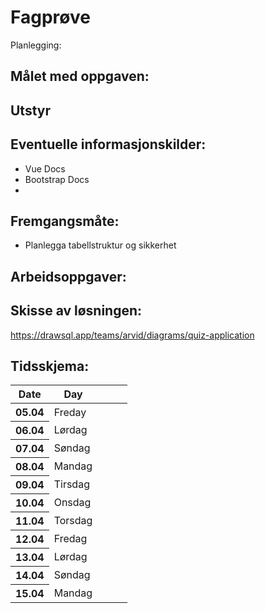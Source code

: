 <h1>Fagprøve</h1>

Planlegging:


## Målet med oppgaven:


## Utstyr


## Eventuelle informasjonskilder:
- Vue Docs
- Bootstrap Docs
- 


## Fremgangsmåte:
- Planlegga tabellstruktur og sikkerhet


## Arbeidsoppgaver:


## Skisse av løsningen:

https://drawsql.app/teams/arvid/diagrams/quiz-application

## Tidsskjema:

<table>
  <thead>
    <tr>
      <th>Date</th>
      <th>Day</th>
      <th></th>
      <th></th>
      <th></th>
    </tr>
  </thead>
  <tbody>
    <tr>
      <th>05.04</th>
      <td>Freday</td>
      <td></td>
      <td></td>
      <td></td>
    </tr>
    <tr>
      <th>06.04</th>
      <td>Lørdag</td>
      <td></td>
      <td></td>
      <td></td>
    </tr>
    <tr>
      <th>07.04</th>
      <td>Søndag</td>
      <td></td>
      <td></td>
      <td></td>
    </tr>
    <tr>
      <th>08.04</th>
      <td>Mandag</td>
      <td></td>
      <td></td>
      <td></td>
    </tr>
    <tr>
      <th>09.04</th>
      <td>Tirsdag</td>
      <td></td>
      <td></td>
      <td></td>
    </tr>
    <tr>
      <th>10.04</th>
      <td>Onsdag</td>
      <td></td>
      <td></td>
      <td></td>
    </tr>
    <tr>
      <th>11.04</th>
      <td>Torsdag</td>
      <td></td>
      <td></td>
      <td></td>
    </tr>
    <tr>
      <th>12.04</th>
      <td>Fredag</td>
      <td></td>
      <td></td>
      <td></td>
    </tr>
    <tr>
      <th>13.04</th>
      <td>Lørdag</td>
      <td></td>
      <td></td>
      <td></td>
    </tr>
    <tr>
      <th>14.04</th>
      <td>Søndag</td>
      <td></td>
      <td></td>
      <td></td>
    </tr>
    <tr>
      <th>15.04</th>
      <td>Mandag</td>
      <td></td>
      <td></td>
      <td></td>
    </tr>
  </tbody>
</table>


